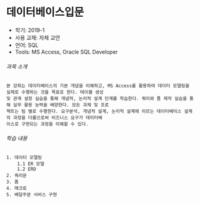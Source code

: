 # 데이터베이스입문
* 학기: 2019-1
* 사용 교재: 자체 교안
* 언어: SQL
* Tools: MS Access, Oracle SQL Developer

###### 과목 소개
```
본 강좌는 데이터베이스의 기본 개념을 이해하고, MS Access를 활용하여 데이터 모델링을 실제로 수행하는 것을 목표로 한다. 테이블 생성
및 관계 설정 실습을 통해 개념적, 논리적 설계 단계를 학습한다. 쿼리와 폼 제작 실습을 통해 실무 활용 능력을 배양한다. 모든 과제 및 프로
젝트는 팀 별로 수행한다. 요구분석, 개념적 설계, 논리적 설계에 이르는 데이터베이스 설계의 과정을 다룸으로써 비즈니스 요구가 데이터베
이스로 구현되는 과정을 이해할 수 있다.
```

###### 학습 내용
```
1. 데이터 모델링
    1.1 ER 모델
    1.2 ERD
2. 쿼리문
3. 폼
4. 매크로
5. 배달주문 서비스 구현
```
